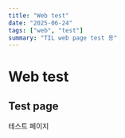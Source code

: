 ```yaml
---
title: "Web test"
date: "2025-06-24"
tags: ["web", "test"]
summary: "TIL web page test 용"
---
```


# Web test

## Test page

테스트 페이지
